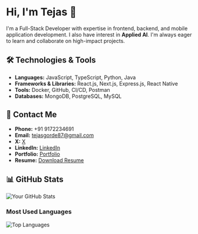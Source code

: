 # Hi, I'm Tejas 👋

I'm a Full-Stack Developer with expertise in frontend, backend, and mobile application development. I also have interest in **Applied AI**. I'm always eager to learn and collaborate on high-impact projects.

## 🛠 Technologies & Tools

- **Languages:** JavaScript, TypeScript, Python, Java
- **Frameworks & Libraries:** React.js, Next.js, Express.js, React Native
- **Tools:** Docker, GitHub, CI/CD, Postman
- **Databases:** MongoDB, PostgreSQL, MySQL

## 📩 Contact Me

- **Phone:** +91 9172234691 
- **Email:** tejasgorde87@gmail.com  
- **X:** [X](https://x.com/tejas_87_)  
- **LinkedIn:** [LinkedIn](https://www.linkedin.com/in/tejas-gorde-63b464256/)  
- **Portfolio:** [Portfolio]()  
- **Resume:** [Download Resume](#)  

## 📊 GitHub Stats

![Your GitHub Stats](https://github-readme-stats.vercel.app/api?username=yourgithubusername&show_icons=true&theme=dark)

### Most Used Languages

![Top Languages](https://github-readme-stats.vercel.app/api/top-langs/?username=yourgithubusername&layout=compact&theme=dark)
